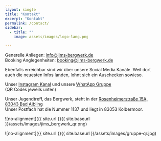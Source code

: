 ```yaml
---
layout: single
title: "Kontakt"
excerpt: "Kontakt"
permalink: /contact/
sidebar:
  - title: ""
    image: assets/images/logo-lang.png

---
```


Generelle Anliegen: [info@jims-bergwerk.de](mailto:info@jims-bergwerk.de)  
Booking Anglegenheiten: [booking@jims-bergwerk.de](mailto:booking@jims-bergwerk.de)

Ebenfalls erreichbar sind wir über unsere Social Media Kanäle.
Weil dort auch die neuesten Infos landen, lohnt sich ein Auschecken sowieso.

Unser [Instagram Kanal](https://www.instagram.com/jims_bergwerk/) und unsere [WhatApp Gruppe](https://chat.whatsapp.com/HxpSlNioMKKI5EHz4FO4rr)  
(QR Codes jeweils unten)

Unser Jugendtreff, das Bergwerk, steht in der [Rosenheimerstraße 15A, 83043 Bad Aibling](https://maps.app.goo.gl/6sxZddo4cDtbgkyWA)  
Unser Postfach hat die Nummer 1137 und liegt in 83053 Kolbermoor.

![no-alignment]({{ site.url }}{{ site.baseurl }}/assets/images/jims_bergwerk_qr.png)

![no-alignment]({{ site.url }}{{ site.baseurl }}/assets/images/gruppe-qr.jpg)
